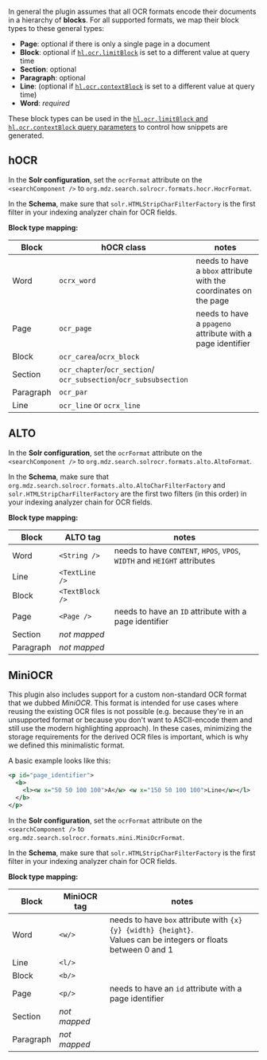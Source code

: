 In general the plugin assumes that all OCR formats encode their documents
in a hierarchy of **blocks**. For all supported formats, we map their
block types to these general types:

- **Page**: optional if there is only a single page in a document
- **Block**: optional if [`hl.ocr.limitBlock`](queryparams.md) is set to a different value at
  query time
- **Section**: optional
- **Paragraph**: optional
- **Line**: (optional if [`hl.ocr.contextBlock`](queryparams.md) is set to a different value
  at query time)
- **Word**: *required*

These block types can be used in the [`hl.ocr.limitBlock` and `hl.ocr.contextBlock`
query parameters](queryparams.md) to control how snippets are generated.

## hOCR

In the **Solr configuration**, set the `ocrFormat` attribute on the `<searchComponent />` to
`org.mdz.search.solrocr.formats.hocr.HocrFormat`.

In the **Schema**, make sure that `solr.HTMLStripCharFilterFactory` is the first filter
in your indexing analyzer chain for OCR fields.

**Block type mapping:**

| Block     | hOCR class                  | notes                            |
| --------- | --------------------------- | -------------------------------- |
| Word      | `ocrx_word`                 | needs to have a `bbox` attribute with the coordinates on the page |
| Page      | `ocr_page`                  | needs to have a `ppageno` attribute with a page identifier |
| Block     | `ocr_carea`/`ocrx_block`    |                                  |
| Section   | `ocr_chapter`/`ocr_section`/<br>`ocr_subsection`/`ocr_subsubsection` | |
| Paragraph | `ocr_par`                   |                                  |
| Line      | `ocr_line` or `ocrx_line`   |                                  |

## ALTO

In the **Solr configuration**, set the `ocrFormat` attribute on the `<searchComponent />` to
`org.mdz.search.solrocr.formats.alto.AltoFormat`.

In the **Schema**, make sure that `org.mdz.search.solrocr.formats.alto.AltoCharFilterFactory`
and `solr.HTMLStripCharFilterFactory` are the first two filters (in this order) in your
indexing analyzer chain for OCR fields.

**Block type mapping:**

| Block     | ALTO tag                    | notes                            |
| --------- | --------------------------- | -------------------------------- |
| Word      | `<String />`                | needs to have `CONTENT`, `HPOS`, `VPOS`, `WIDTH` and `HEIGHT` attributes |
| Line      | `<TextLine />`              |                                  |
| Block     | `<TextBlock />`             |                                  |
| Page      | `<Page />`                  | needs to have an `ID` attribute with a page identifier |
| Section   | *not mapped*                |                                  |
| Paragraph | *not mapped*                |                                  |


## MiniOCR

This plugin also includes support for a custom non-standard OCR format that
we dubbed *MiniOCR*. This format is intended for use cases where reusing the
existing OCR files is not possible (e.g. because they're in an unsupported
format or because you don't want to ASCII-encode them and still use the
modern highlighting approach). In these cases, minimizing the storage
requirements for the derived OCR files is important, which is why we defined
this minimalistic format.

A basic example looks like this:

```xml
<p id="page_identifier">
  <b>
    <l><w x="50 50 100 100">A</w> <w x="150 50 100 100">Line</w></l>
  </b>
</p>
```

In the **Solr configuration**, set the `ocrFormat` attribute on the `<searchComponent />` to
`org.mdz.search.solrocr.formats.mini.MiniOcrFormat`.

In the **Schema**, make sure that `solr.HTMLStripCharFilterFactory` is the first filter
in your indexing analyzer chain for OCR fields.

**Block type mapping:**

| Block     | MiniOCR tag  | notes                            |
| --------- | ------------ | -------------------------------- |
| Word      | `<w/>`       | needs to have `box` attribute with `{x} {y} {width} {height}`. <br>Values can be integers or floats between 0 and 1 |
| Line      | `<l/>`       |                                  |
| Block     | `<b/>`       |                                  |
| Page      | `<p/>`       | needs to have an `id` attribute with a page identifier |
| Section   | *not mapped* |                                  |
| Paragraph | *not mapped* |                                  |